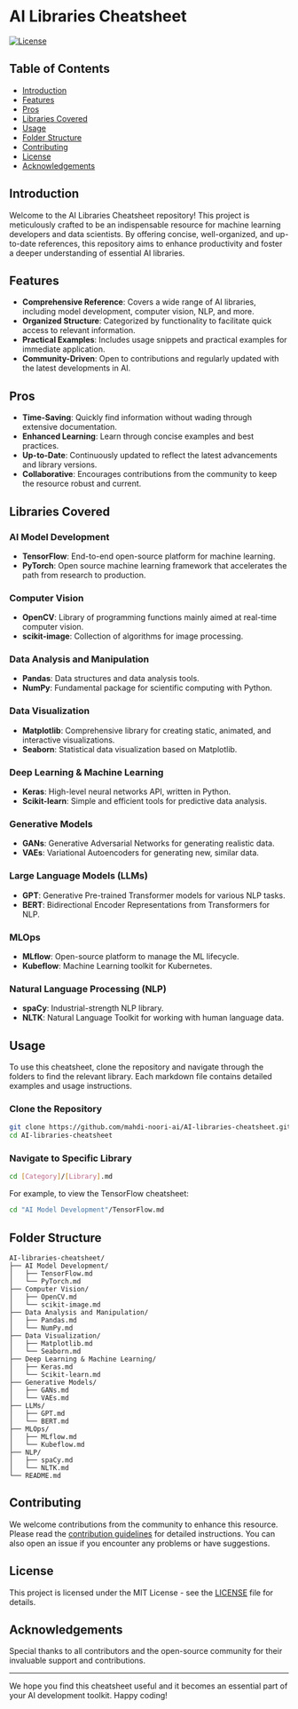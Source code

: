 # AI Libraries Cheatsheet

[![License](https://img.shields.io/badge/license-MIT-blue.svg)](LICENSE)

## Table of Contents

- [Introduction](#introduction)
- [Features](#features)
- [Pros](#pros)
- [Libraries Covered](#libraries-covered)
- [Usage](#usage)
- [Folder Structure](#folder-structure)
- [Contributing](#contributing)
- [License](#license)
- [Acknowledgements](#acknowledgements)

## Introduction

Welcome to the AI Libraries Cheatsheet repository! This project is meticulously crafted to be an indispensable resource for machine learning developers and data scientists. By offering concise, well-organized, and up-to-date references, this repository aims to enhance productivity and foster a deeper understanding of essential AI libraries.

## Features

- **Comprehensive Reference**: Covers a wide range of AI libraries, including model development, computer vision, NLP, and more.
- **Organized Structure**: Categorized by functionality to facilitate quick access to relevant information.
- **Practical Examples**: Includes usage snippets and practical examples for immediate application.
- **Community-Driven**: Open to contributions and regularly updated with the latest developments in AI.

## Pros

- **Time-Saving**: Quickly find information without wading through extensive documentation.
- **Enhanced Learning**: Learn through concise examples and best practices.
- **Up-to-Date**: Continuously updated to reflect the latest advancements and library versions.
- **Collaborative**: Encourages contributions from the community to keep the resource robust and current.

## Libraries Covered

### AI Model Development
- **TensorFlow**: End-to-end open-source platform for machine learning.
- **PyTorch**: Open source machine learning framework that accelerates the path from research to production.

### Computer Vision
- **OpenCV**: Library of programming functions mainly aimed at real-time computer vision.
- **scikit-image**: Collection of algorithms for image processing.

### Data Analysis and Manipulation
- **Pandas**: Data structures and data analysis tools.
- **NumPy**: Fundamental package for scientific computing with Python.

### Data Visualization
- **Matplotlib**: Comprehensive library for creating static, animated, and interactive visualizations.
- **Seaborn**: Statistical data visualization based on Matplotlib.

### Deep Learning & Machine Learning
- **Keras**: High-level neural networks API, written in Python.
- **Scikit-learn**: Simple and efficient tools for predictive data analysis.

### Generative Models
- **GANs**: Generative Adversarial Networks for generating realistic data.
- **VAEs**: Variational Autoencoders for generating new, similar data.

### Large Language Models (LLMs)
- **GPT**: Generative Pre-trained Transformer models for various NLP tasks.
- **BERT**: Bidirectional Encoder Representations from Transformers for NLP.

### MLOps
- **MLflow**: Open-source platform to manage the ML lifecycle.
- **Kubeflow**: Machine Learning toolkit for Kubernetes.

### Natural Language Processing (NLP)
- **spaCy**: Industrial-strength NLP library.
- **NLTK**: Natural Language Toolkit for working with human language data.

## Usage

To use this cheatsheet, clone the repository and navigate through the folders to find the relevant library. Each markdown file contains detailed examples and usage instructions.

### Clone the Repository

```bash
git clone https://github.com/mahdi-noori-ai/AI-libraries-cheatsheet.git
cd AI-libraries-cheatsheet
```

### Navigate to Specific Library

```bash
cd [Category]/[Library].md
```

For example, to view the TensorFlow cheatsheet:

```bash
cd "AI Model Development"/TensorFlow.md
```

## Folder Structure

```plaintext
AI-libraries-cheatsheet/
├── AI Model Development/
│   ├── TensorFlow.md
│   └── PyTorch.md
├── Computer Vision/
│   ├── OpenCV.md
│   └── scikit-image.md
├── Data Analysis and Manipulation/
│   ├── Pandas.md
│   └── NumPy.md
├── Data Visualization/
│   ├── Matplotlib.md
│   └── Seaborn.md
├── Deep Learning & Machine Learning/
│   ├── Keras.md
│   └── Scikit-learn.md
├── Generative Models/
│   ├── GANs.md
│   └── VAEs.md
├── LLMs/
│   ├── GPT.md
│   └── BERT.md
├── MLOps/
│   ├── MLflow.md
│   └── Kubeflow.md
├── NLP/
│   ├── spaCy.md
│   └── NLTK.md
└── README.md
```

## Contributing

We welcome contributions from the community to enhance this resource. Please read the [contribution guidelines](CONTRIBUTING.md) for detailed instructions. You can also open an issue if you encounter any problems or have suggestions.

## License

This project is licensed under the MIT License - see the [LICENSE](LICENSE) file for details.

## Acknowledgements

Special thanks to all contributors and the open-source community for their invaluable support and contributions.

---

We hope you find this cheatsheet useful and it becomes an essential part of your AI development toolkit. Happy coding!
```
